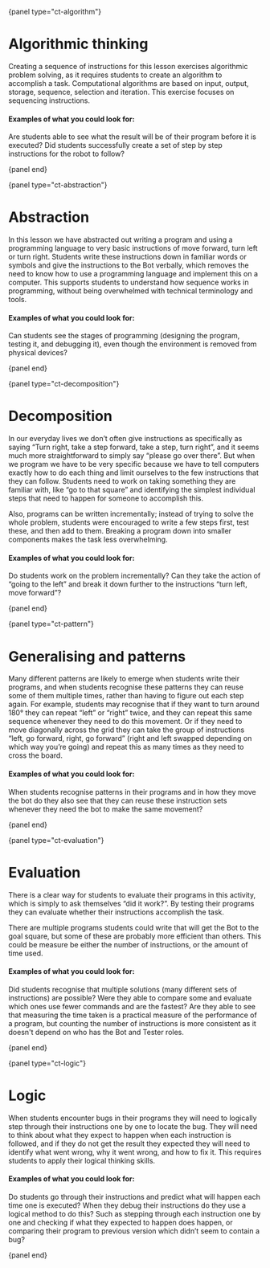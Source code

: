 {panel type="ct-algorithm"}

# Algorithmic thinking

Creating a sequence of instructions for this lesson exercises algorithmic problem solving, as it requires students to create an algorithm to accomplish a task.
Computational algorithms are based on input, output, storage, sequence, selection and iteration.
This exercise focuses on sequencing instructions.

#### Examples of what you could look for:

Are students able to see what the result will be of their program before it is executed?
Did students successfully create a set of step by step instructions for the robot to follow?

{panel end}

{panel type="ct-abstraction"}

# Abstraction

In this lesson we have abstracted out writing a program and using a programming language to very basic instructions of move forward, turn left or turn right.
Students write these instructions down in familiar words or symbols and give the instructions to the Bot verbally, which removes the need to know how to use a programming language and implement this on a computer.
This supports students to understand how sequence works in programming, without being overwhelmed with technical terminology and tools.

#### Examples of what you could look for:

Can students see the stages of programming (designing the program, testing it, and debugging it), even though the environment is removed from physical devices?

{panel end}

{panel type="ct-decomposition"}

# Decomposition

In our everyday lives we don’t often give instructions as specifically as saying “Turn right, take a step forward, take a step, turn right”, and it seems much more straightforward to simply say “please go over there”.
But when we program we have to be very specific because we have to tell computers exactly how to do each thing and limit ourselves to the few instructions that they can follow.
Students need to work on taking something they are familiar with, like “go to that square” and identifying the simplest individual steps that need to happen for someone to accomplish this.

Also, programs can be written incrementally; instead of trying to solve the whole problem, students were encouraged to write a few steps first, test these, and then add to them.
Breaking a program down into smaller components makes the task less overwhelming.

#### Examples of what you could look for:

Do students work on the problem incrementally?
Can they take the action of “going to the left” and break it down further to the instructions “turn left, move forward”?

{panel end}

{panel type="ct-pattern"}

# Generalising and patterns

Many different patterns are likely to emerge when students write their programs, and when students recognise these patterns they can reuse some of them multiple times, rather than having to figure out each step again.
For example, students may recognise that if they want to turn around 180° they can repeat “left” or “right” twice, and they can repeat this same sequence whenever they need to do this movement.
Or if they need to move diagonally across the grid they can take the group of instructions “left, go forward, right, go forward” (right and left swapped depending on which way you’re going) and repeat this as many times as they need to cross the board.

#### Examples of what you could look for:

When students recognise patterns in their programs and in how they move the bot do they also see that they can reuse these instruction sets whenever they need the bot to make the same movement?

{panel end}

{panel type="ct-evaluation"}

# Evaluation

There is a clear way for students to evaluate their programs in this activity, which is simply to ask themselves “did it work?”.
By testing their programs they can evaluate whether their instructions accomplish the task.

There are multiple programs students could write that will get the Bot to the goal square, but some of these are probably more efficient than others.
This could be measure be either the number of instructions, or the amount of time used.

#### Examples of what you could look for:

Did students recognise that multiple solutions (many different sets of instructions) are possible?
Were they able to compare some and evaluate which ones use fewer commands and are the fastest?
Are they able to see that measuring the time taken is a practical measure of the performance of a program, but counting the number of instructions is more consistent as it doesn't depend on who has the Bot and Tester roles.

{panel end}

{panel type="ct-logic"}

# Logic

When students encounter bugs in their programs they will need to logically step through their instructions one by one to locate the bug.
They will need to think about what they expect to happen when each instruction is followed, and if they do not get the result they expected they will need to identify what went wrong, why it went wrong, and how to fix it.
This requires students to apply their logical thinking skills.

#### Examples of what you could look for:

Do students go through their instructions and predict what will happen each time one is executed?
When they debug their instructions do they use a logical method to do this?
Such as stepping through each instruction one by one and checking if what they expected to happen does happen, or comparing their program to previous version which didn’t seem to contain a bug?

{panel end}

